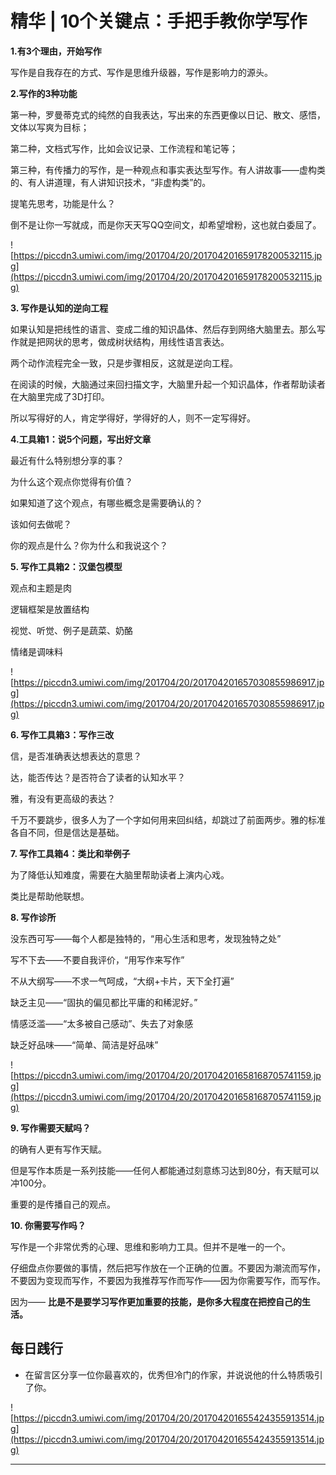 # 精华 | 10个关键点：手把手教你学写作 

 **1.有3个理由，开始写作**

写作是自我存在的方式、写作是思维升级器，写作是影响力的源头。

 **2.写作的3种功能**

第一种，罗曼蒂克式的纯然的自我表达，写出来的东西更像以日记、散文、感悟，文体以写爽为目标；

第二种，文档式写作，比如会议记录、工作流程和笔记等；

第三种，有传播力的写作，是一种观点和事实表达型写作。有人讲故事——虚构类的、有人讲道理，有人讲知识技术，“非虚构类”的。

提笔先思考，功能是什么？

倒不是让你一写就成，而是你天天写QQ空间文，却希望增粉，这也就白委屈了。

![https://piccdn3.umiwi.com/img/201704/20/201704201659178200532115.jpg](https://piccdn3.umiwi.com/img/201704/20/201704201659178200532115.jpg)

 **3. 写作是认知的逆向工程**

如果认知是把线性的语言、变成二维的知识晶体、然后存到网络大脑里去。那么写作就是把网状的思考，做成树状结构，用线性语言表达。

两个动作流程完全一致，只是步骤相反，这就是逆向工程。

在阅读的时候，大脑通过来回扫描文字，大脑里升起一个知识晶体，作者帮助读者在大脑里完成了3D打印。

所以写得好的人，肯定学得好，学得好的人，则不一定写得好。

 **4.工具箱1：说5个问题，写出好文章**

最近有什么特别想分享的事？

为什么这个观点你觉得有价值？

如果知道了这个观点，有哪些概念是需要确认的？

该如何去做呢？

你的观点是什么？你为什么和我说这个？

 **5. 写作工具箱2：汉堡包模型**

观点和主题是肉

逻辑框架是放置结构

视觉、听觉、例子是蔬菜、奶酪

情绪是调味料

![https://piccdn3.umiwi.com/img/201704/20/201704201657030855986917.jpg](https://piccdn3.umiwi.com/img/201704/20/201704201657030855986917.jpg)

 **6. 写作工具箱3：写作三改**

信，是否准确表达想表达的意思？

达，能否传达？是否符合了读者的认知水平？

雅，有没有更高级的表达？

千万不要跳步，很多人为了一个字如何用来回纠结，却跳过了前面两步。雅的标准各自不同，但是信达是基础。

 **7. 写作工具箱4：类比和举例子**

为了降低认知难度，需要在大脑里帮助读者上演内心戏。

类比是帮助他联想。

 **8. 写作诊所**

没东西可写——每个人都是独特的，“用心生活和思考，发现独特之处”

写不下去——不要自我评价，“用写作来写作”

不从大纲写——不求一气呵成，“大纲+卡片，天下全打遍”

缺乏主见——“固执的偏见都比平庸的和稀泥好。”

情感泛滥——“太多被自己感动”、失去了对象感

缺乏好品味——“简单、简洁是好品味”

![https://piccdn3.umiwi.com/img/201704/20/201704201658168705741159.jpg](https://piccdn3.umiwi.com/img/201704/20/201704201658168705741159.jpg)

 **9. 写作需要天赋吗？**

的确有人更有写作天赋。

但是写作本质是一系列技能——任何人都能通过刻意练习达到80分，有天赋可以冲100分。

重要的是传播自己的观点。

 **10. 你需要写作吗？**

写作是一个非常优秀的心理、思维和影响力工具。但并不是唯一的一个。

仔细盘点你要做的事情，然后把写作放在一个正确的位置。不要因为潮流而写作，不要因为变现而写作，不要因为我推荐写作而写作——因为你需要写作，而写作。

因为—— **比是不是要学习写作更加重要的技能，是你多大程度在把控自己的生活。**

## 每日践行

* 在留言区分享一位你最喜欢的，优秀但冷门的作家，并说说他的什么特质吸引了你。

![https://piccdn3.umiwi.com/img/201704/20/201704201655424355913514.jpg](https://piccdn3.umiwi.com/img/201704/20/201704201655424355913514.jpg)

---

